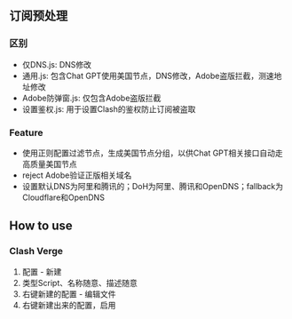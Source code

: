 ## 订阅预处理

### 区别
- 仅DNS.js: DNS修改
- 通用.js: 包含Chat GPT使用美国节点，DNS修改，Adobe盗版拦截，测速地址修改
- Adobe防弹窗.js: 仅包含Adobe盗版拦截
- 设置鉴权.js: 用于设置Clash的鉴权防止订阅被盗取

### Feature
- 使用正则配置过滤节点，生成美国节点分组，以供Chat GPT相关接口自动走高质量美国节点
- reject Adobe验证正版相关域名
- 设置默认DNS为阿里和腾讯的；DoH为阿里、腾讯和OpenDNS；fallback为Cloudflare和OpenDNS

## How to use
### Clash Verge
1. 配置 - 新建
2. 类型Script、名称随意、描述随意
3. 右键新建的配置 - 编辑文件
4. 右键新建出来的配置，启用

